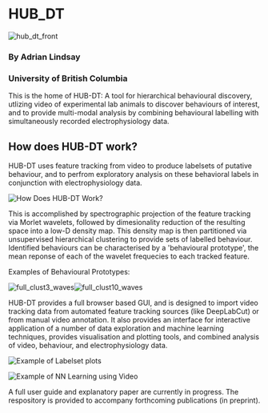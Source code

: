 # HUB_DT

![hub_dt_front](https://github.com/Loken85/HUB_DT/assets/953355/22510738-9396-44fb-90d8-1ccc6363fb0c)

### By Adrian Lindsay
### University of British Columbia


This is the home of HUB-DT: A tool for hierarchical behavioural discovery, utlizing video of experimental lab animals to discover behaviours of interest, and to provide multi-modal analysis by combining behavioural labelling with simultaneously recorded electrophysiology data. 



## How does HUB-DT work?
HUB-DT uses feature tracking from video to produce labelsets of putative behaviour, and to perfrom exploratory analysis on these behavioral labels in conjunction with electrophysiology data. 

![How Does HUB-DT Work?](https://github.com/Loken85/HUB_DT/assets/953355/c0a37568-e7a3-4668-950d-039cfc25d243)

This is accomplished by spectrographic projection of the feature tracking via Morlet wavelets, followed by dimesionality reduction of the resulting space into a low-D density map. This density map is then partitioned via unsupervised hierarchical clustering to provide sets of labelled behaviour. Identified behaviours can be characterised by a 'behavioural prototype', the mean reponse of each of the wavelet frequecies to each tracked feature.

Examples of Behavioural Prototypes:

![full_clust3_waves](https://github.com/Loken85/HUB_DT/assets/953355/7c3aaf10-a811-4fb4-9af2-9c956c3d9b60)![full_clust10_waves](https://github.com/Loken85/HUB_DT/assets/953355/2b1a8657-4234-409a-a54e-f5696be7061d)


HUB-DT provides a full browser based GUI, and is designed to import video tracking data from automated feature tracking sources (like DeepLabCut) or from manual video annotation. It also provides an interface for interactive application of a number of data exploration and machine learning techniques, provides visualisation and plotting tools, and combined analysis of video, behaviour, and electrophysiology data. 

![Example of Labelset plots](https://github.com/Loken85/HUB_DT/assets/953355/915b9d31-23e5-42e9-8c64-44238563cf1c)

![Example of NN Learning using Video](https://github.com/Loken85/HUB_DT/assets/953355/57c4a933-8a05-4b91-b936-06c8b0c07e62)







A full user guide and explanatory paper are currently in progress. The respository is provided to accompany forthcoming publications (in preprint).

